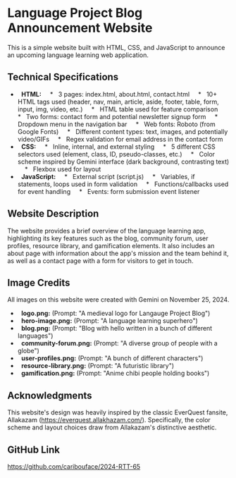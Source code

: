 # Language Project Blog Announcement Website

This is a simple website built with HTML, CSS, and JavaScript to announce an upcoming language learning web application.

## Technical Specifications

*   **HTML:**
    *   3 pages: index.html, about.html, contact.html
    *   10+ HTML tags used (header, nav, main, article, aside, footer, table, form, input, img, video, etc.)
    *   HTML table used for feature comparison 
    *   Two forms: contact form and potential newsletter signup form
    *   Dropdown menu in the navigation bar
    *   Web fonts: Roboto (from Google Fonts)
    *   Different content types: text, images, and potentially video/GIFs
    *   Regex validation for email address in the contact form
*   **CSS:**
    *   Inline, internal, and external styling
    *   5 different CSS selectors used (element, class, ID, pseudo-classes, etc.)
    *   Color scheme inspired by Gemini interface (dark background, contrasting text)
    *   Flexbox used for layout
*   **JavaScript:**
    *   External script (script.js)
    *   Variables, if statements, loops used in form validation
    *   Functions/callbacks used for event handling
    *   Events: form submission event listener

## Website Description

The website provides a brief overview of the language learning app, highlighting its key features such as the blog, community forum, user profiles, resource library, and gamification elements. It also includes an about page with information about the app's mission and the team behind it, as well as a contact page with a form for visitors to get in touch.

## Image Credits

All images on this website were created with Gemini on November 25, 2024.

*   **logo.png:** (Prompt: "A medieval logo for Langauge Project Blog") 
*   **hero-image.png:** (Prompt: "A language learning superhero")
*   **blog.png:** (Prompt: "Blog with hello written in a bunch of different languages") 
*   **community-forum.png:** (Prompt: "A diverse group of people with a globe")
*   **user-profiles.png:** (Prompt: "A bunch of different characters")
*   **resource-library.png:** (Prompt: "A futuristic library")
*   **gamification.png:** (Prompt: "Anime chibi people holding books") 

## Acknowledgments

This website's design was heavily inspired by the classic EverQuest fansite, Allakazam (https://everquest.allakhazam.com/). Specifically, the color scheme and layout choices draw from Allakazam's distinctive aesthetic. 

## GitHub Link

https://github.com/caribouface/2024-RTT-65 